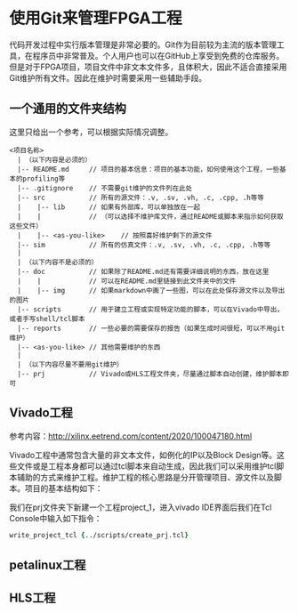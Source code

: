 # 使用Git来管理FPGA工程

代码开发过程中实行版本管理是非常必要的。Git作为目前较为主流的版本管理工具，在程序员中非常普及。个人用户也可以在GitHub上享受到免费的仓库服务。但是对于FPGA项目，项目文件中非文本文件多，且体积大，因此不适合直接采用Git维护所有文件。因此在维护时需要采用一些辅助手段。

## 一个通用的文件夹结构

这里只给出一个参考，可以根据实际情况调整。
```
<项目名称>
  | （以下内容是必须的）
  |-- README.md     // 项目的基本信息：项目的基本功能，如何使用这个工程，一些基本的profiling等
  |-- .gitignore    // 不需要git维护的文件列在此处
  |-- src           // 所有的源文件：.v, .sv, .vh, .c, .cpp, .h等等
  |    |-- lib      // 如果有外部库，可以单独放在一起
  |    |            // （可以选择不维护库文件，通过README或脚本来指示如何获取这些文件）
  |    |-- <as-you-like>    // 按照喜好维护剩下的源文件
  |-- sim           // 所有的仿真文件：.v, .sv, .vh, .c, .cpp, .h等等
  |
  | （以下内容不是必须的）
  |-- doc           // 如果除了README.md还有需要详细说明的东西，放在这里
  |    |            // 可以在README.md里链接到此文件夹中的文件
  |    |-- img      // 如果markdown中画了一些图，可以在此处保存源文件以及导出的图片
  |-- scripts       // 用于建立工程或实现特定功能的脚本，可以在Vivado中导出，或者手写shell/tcl脚本
  |-- reports       // 一些必要的需要保存的报告（如果生成时间很短，可以不用git维护）
  |-- <as-you-like> // 其他需要维护的东西
  |
  | （以下内容尽量不要用git维护）
  |-- prj           // Vivado或HLS工程文件夹，尽量通过脚本自动创建，维护脚本即可
```

## Vivado工程

参考内容：http://xilinx.eetrend.com/content/2020/100047180.html

Vivado工程中通常包含大量的非文本文件，如例化的IP以及Block Design等。这些文件或是工程本身都可以通过tcl脚本来自动生成，因此我们可以采用维护tcl脚本辅助的方式来维护工程。维护工程的核心思路是分开管理项目、源文件以及脚本。项目的基本结构如下：

我们在prj文件夹下新建一个工程project_1，进入vivado IDE界面后我们在Tcl Console中输入如下指令：

``` tcl
write_project_tcl {../scripts/create_prj.tcl}
```

## petalinux工程

## HLS工程